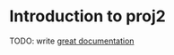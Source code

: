 # Introduction to proj2

TODO: write [great documentation](http://jacobian.org/writing/what-to-write/)

